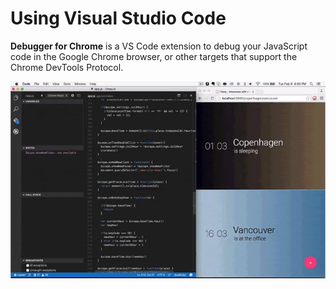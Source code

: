 # Using Visual Studio Code

**Debugger for Chrome** is a VS Code extension to debug your JavaScript code in the Google Chrome browser, or other targets that support the Chrome DevTools Protocol.

![](../.gitbook/assets/image%20%2810%29.png)

